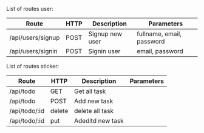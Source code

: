 List of routes user:

| **Route**         | **HTTP** | **Description** | **Parameters**            |
| ----------------- | -------- | --------------- | ------------------------- |
| /api/users/signup | POST     | Signup new user | fullname, email, password |
| /api/users/signin | POST     | Signin user     | email, password           |

List of routes sticker:

| **Route**     | **HTTP** | **Description**  | **Parameters** |
| ------------- | -------- | ---------------- | -------------- |
| /api/todo     | GET      | Get all task     |                |
| /api/todo     | POST     | Add new task     |                |
| /api/todo/:id | delete   | delete all task  |                |
| /api/todo/:id | put      | Adeditd new task |                |
